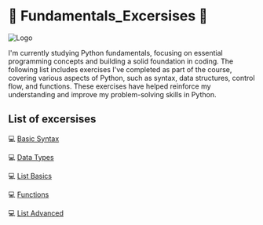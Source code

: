 # 📝 Fundamentals_Excersises 📝
![Logo](https://media.licdn.com/dms/image/v2/D4D12AQEjiSIAh_wL8A/article-cover_image-shrink_720_1280/article-cover_image-shrink_720_1280/0/1716044581199?e=2147483647&v=beta&t=hHdgDj1DKZo95oYb8u6UhMUBUDNRVQfgw5AZ_Sv0y6k)

I'm currently studying Python fundamentals, focusing on essential programming concepts and building a solid foundation in coding. The following list includes exercises I've completed as part of the course, covering various aspects of Python, such as syntax, data structures, control flow, and functions. These exercises have helped reinforce my understanding and improve my problem-solving skills in Python.

## List of excersises

💻 [Basic Syntax](https://github.com/Viktoria-Todorova/Fundamentals_Exercises/tree/Fundamentals/1_Basic_Syntax)

💻 [Data Types](https://github.com/Viktoria-Todorova/Fundamentals_Exercises/tree/Fundamentals/2_Data_types)

💻 [List Basics](https://github.com/Viktoria-Todorova/Fundamentals_Exercises/tree/Fundamentals/3_List_Basics)

💻 [Functions](https://github.com/Viktoria-Todorova/Fundamentals_Exercises/tree/Fundamentals/4_functions)

💻 [List Advanced](https://github.com/Viktoria-Todorova/Fundamentals_Exercises/tree/Fundamentals/5_list_advanced)



